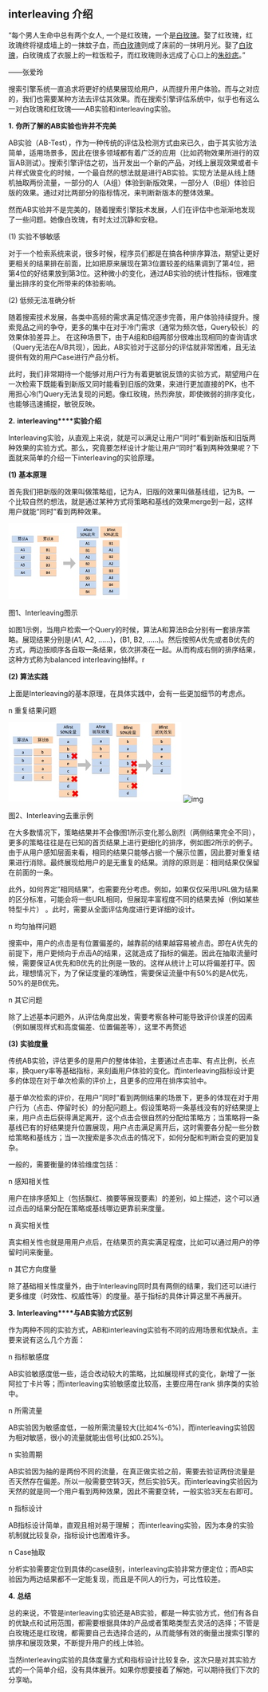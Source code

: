 ## interleaving 介绍



 “每个男人生命中总有两个女人, 一个是红玫瑰，一个是[白玫瑰](https://www.baidu.com/s?wd=白玫瑰&tn=44039180_cpr&fenlei=mv6quAkxTZn0IZRqIHckPjm4nH00T1YLmHT4PHwbPH6vPhR3nW630ZwV5Hcvrjm3rH6sPfKWUMw85HfYnjn4nH6sgvPsT6KdThsqpZwYTjCEQLGCpyw9Uz4Bmy-bIi4WUvYETgN-TLwGUv3EPH6vP1DYrjmY)。娶了红玫瑰，红玫瑰终将褪成墙上的一抹蚊子血，而[白玫瑰](https://www.baidu.com/s?wd=白玫瑰&tn=44039180_cpr&fenlei=mv6quAkxTZn0IZRqIHckPjm4nH00T1YLmHT4PHwbPH6vPhR3nW630ZwV5Hcvrjm3rH6sPfKWUMw85HfYnjn4nH6sgvPsT6KdThsqpZwYTjCEQLGCpyw9Uz4Bmy-bIi4WUvYETgN-TLwGUv3EPH6vP1DYrjmY)则成了床前的一抹明月光。娶了[白玫瑰](https://www.baidu.com/s?wd=白玫瑰&tn=44039180_cpr&fenlei=mv6quAkxTZn0IZRqIHckPjm4nH00T1YLmHT4PHwbPH6vPhR3nW630ZwV5Hcvrjm3rH6sPfKWUMw85HfYnjn4nH6sgvPsT6KdThsqpZwYTjCEQLGCpyw9Uz4Bmy-bIi4WUvYETgN-TLwGUv3EPH6vP1DYrjmY)，白玫瑰成了衣服上的一粒饭粒子，而红玫瑰则永远成了心口上的[朱砂痣](https://www.baidu.com/s?wd=朱砂痣&tn=44039180_cpr&fenlei=mv6quAkxTZn0IZRqIHckPjm4nH00T1YLmHT4PHwbPH6vPhR3nW630ZwV5Hcvrjm3rH6sPfKWUMw85HfYnjn4nH6sgvPsT6KdThsqpZwYTjCEQLGCpyw9Uz4Bmy-bIi4WUvYETgN-TLwGUv3EPH6vP1DYrjmY)。”

——张爱玲

 

 

搜索引擎系统一直追求将更好的结果展现给用户，从而提升用户体验。而与之对应的，我们也需要某种方法去评估其效果。而在搜索引擎评估系统中，似乎也有这么一对白玫瑰和红玫瑰——AB实验和interleaving实验。

 

**1.** **你所了解的AB实验也许并不完美**

AB实验（AB-Test），作为一种传统的评估及检测方式由来已久，由于其实验方法简单，适用场景多，因此在很多领域都有着广泛的应用（比如药物效果所进行的双盲AB测试）。搜索引擎评估之初，当开发出一个新的产品，对线上展现效果或者卡片样式做变化的时候，一个最自然的想法就是进行AB实验。实现方法是从线上随机抽取两份流量，一部分的人（A组）体验到新版效果，一部分人（B组）体验旧版的效果。通过对比两部分的指标情况，来判断新版本的整体效果。

   然而AB实验并不是完美的，随着搜索引擎技术发展，人们在评估中也渐渐地发现了一些问题。她像白玫瑰，有时太过沉静和安稳。

(1)     实验不够敏感

对于一个检索系统来说，很多时候，程序员们都是在搞各种排序算法，期望让更好更相关的结果排在前面，比如把原来展现在第3位置较差的结果调到了第4位，把第4位的好结果放到第3位。这种微小的变化，通过AB实验的统计性指标，很难度量出排序的变化所带来的体验影响。

 

(2)     低频无法准确分析

随着搜索技术发展，各类中高频的需求满足情况逐步完善，用户体验持续提升。搜索竞品之间的争夺，更多的集中在对于冷门需求（通常为频次低，Query较长）的效果体验差异上。 在这种场景下，由于A组和B组两部分很难出现相同的查询请求（Query无法在A/B共现），因此，AB实验对于这部分的评估就非常困难，且无法提供有效的用户Case进行产品分析。

 

此时，我们非常期待一个能够对用户行为有着更敏锐反馈的实验方式，期望用户在一次检索下既能看到新版又同时能看到旧版的效果，来进行更加直接的PK，也不用担心冷门Query无法复现的问题。像红玫瑰，热烈奔放，即使微弱的排序变化，也能够迅速捕捉，敏锐反映。

 

**2.** **interleaving****实验介绍**

 

Interleaving实验，从直观上来说，就是可以满足让用户”同时”看到新版和旧版两种效果的实验方式。那么，究竟要怎样设计才能让用户“同时”看到两种效果呢？下面就来简单的介绍一下interleaving的实验原理。

**(1)** **基本原理**

首先我们把新版的效果叫做策略组，记为A，旧版的效果叫做基线组，记为B。一个比较自然的想法，就是通过某种方式将策略和基线的效果merge到一起，这样用户就能“同时”看到两种效果。

![](/media/16143353906729.jpg)


图1、Interleaving图示

 

如图1示例，当用户检索一个Query的时候，算法A和算法B会分别有一套排序策略。展现结果分别是(A1, A2, ……)，(B1, B2, ……)。然后按照A优先或者B优先的方式，两边按顺序各自取一条结果，依次拼凑在一起。从而构成右侧的排序结果，这种方式称为balanced interleaving抽样。r

 

**(2)** **算法实践**

上面是Interleaving的基本原理，在具体实践中，会有一些更加细节的考虑点。

n 重复结果问题

![](/media/16143354056410.jpg)
![img](media/clip_image002.png)

图2、Interleaving去重示例

 

在大多数情况下，策略结果并不会像图1所示变化那么剧烈（两侧结果完全不同），更多的策略往往是在已知的首页结果上进行更细化的排序，例如图2所示的例子。由于从用户感知层面来看，相同的结果只能够占据一个展示位置，因此要对重复结果进行消除。最终展现给用户的是无重复的结果。消除的原则是：相同结果仅保留在前面的一条。

此外，如何界定”相同结果”，也需要充分考虑。例如，如果仅仅采用URL做为结果的区分标准，可能会将一些URL相同，但展现丰富程度不同的结果去掉（例如某些特型卡片） 。此时，需要从全面评估角度进行更详细的设计。

n 均匀抽样问题

搜索中，用户的点击是有位置偏差的，越靠前的结果越容易被点击。即在A优先的前提下，用户更倾向于点击A的结果，这就造成了指标的偏差。因此在抽取流量时候，需要保证A优先和B优先的比例是一致的。这样从统计上可以将偏差打平。因此，理想情况下，为了保证度量的准确性，需要保证流量中有50%的是A优先，50%的是B优先。

n 其它问题

除了上述基本问题外，从评估角度出发，需要考察各种可能导致评价误差的因素（例如展现样式和高度偏差、位置偏差等），这里不再赘述

 

**(3)** **实验度量**

传统AB实验，评估更多的是用户的整体体验，主要通过点击率、有点比例，长点率，换query率等基础指标，来刻画用户体验的变化。而interleaving指标设计更多的体现在对于单次检索的评价上，且更多的应用在排序实验中。

基于单次检索的评价，在用户”同时”看到两侧结果的场景下，更多的体现在对于用户行为（点击、停留时长）的分配问题上。假设策略将一条基线没有的好结果提上来，用户点击后获得满足离开，这个点击会很自然的分配给策略方；当策略将一条基线已有的好结果提升位置展现，用户点击满足离开后，这时需要各分配一些分数给策略和基线方；当一次搜索是多次点击的情况下，如何分配和判断会变的更加复杂。

一般的，需要衡量的体验维度包括：

n 感知相关性

用户在排序感知上（包括飘红、摘要等展现要素）的差别，如上描述，这个可以通过点击的结果分配在策略或基线哪边更靠前来度量。

n 真实相关性

真实相关性也就是用用户点后，在结果页的真实满足程度，比如可以通过用户的停留时间来衡量。

n 其它方向度量

除了基础相关性度量外，由于Interleaving同时具有两侧的结果，我们还可以进行更多维度（时效性、权威性等）的度量。基于指标的具体计算这里不再展开。

 

**3.** **Interleaving****与AB实验方式区别**

作为两种不同的实验方式，AB和interleaving实验有不同的应用场景和优缺点。主要来说有这么几个方面：

n 指标敏感度

AB实验敏感度低一些，适合改动较大的策略，比如展现样式的变化，新增了一张阿拉丁卡片等；而interleaving实验敏感度比较高，主要应用在rank 排序类的实验中。

n 所需流量

AB实验因为敏感度低，一般所需流量较大(比如4%-6%)，而interleaving实验因为相对敏感，很小的流量就能出信号(比如0.25%)。

n 实验周期

AB实验因为抽的是两份不同的流量，在真正做实验之前，需要去验证两份流量是否天然存在偏差。所以一般需要空转3天，然后实验5天。而interleaving实验因为天然的就是同一个用户看到两种效果，因此不需要空转，一般实验3天左右即可。

n 指标设计

AB指标设计简单，直观且相对易于理解； 而interleaving实验，因为本身的实验机制就比较复杂，指标设计也困难许多。

n Case抽取

分析实验需要定位到具体的case级别，interleaving实验非常方便定位；而AB实验因为两边结果都不一定能复现，而且是不同人的行为，可比性较差。

 

**4.** **总结**

总的来说，不管是interleaving实验还是AB实验，都是一种实验方式，他们有各自的优缺点和试用范围，都需要根据具体的产品或者策略类型去灵活的选择；不管是白玫瑰还是红玫瑰，都需要自己去选择合适的，从而能够有效的衡量出搜索引擎的排序和展现效果，不断提升用户的线上体验。

当然interleaving实验的具体度量方式和指标设计比较复杂，这次只是对其实验方式的一个简单介绍，没有具体展开。如果你想要接着了解她，可以期待我们下次的分享呦。

 